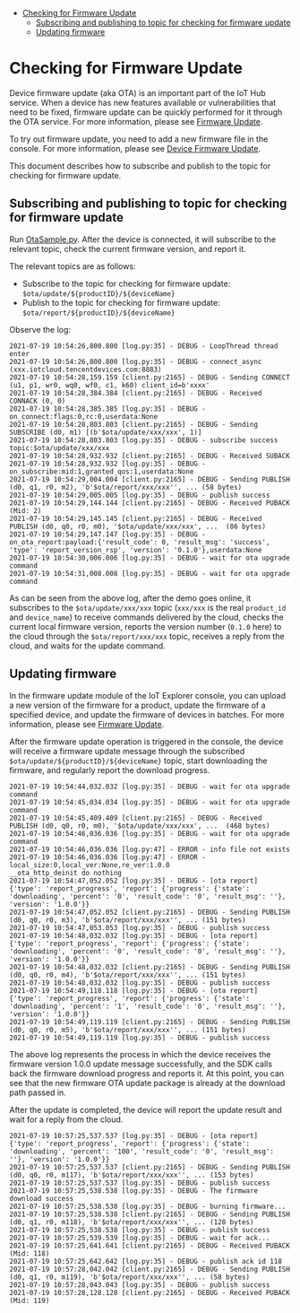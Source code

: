 * [Checking for Firmware Update](#Checking-for-Firmware-Update)
  * [Subscribing and publishing to topic for checking for firmware update](#Subscribing-and-publishing-to-topic-for-checking-for-firmware-update)
  * [Updating firmware](#Updating-firmware)

# Checking for Firmware Update
Device firmware update (aka OTA) is an important part of the IoT Hub service. When a device has new features available or vulnerabilities that need to be fixed, firmware update can be quickly performed for it through the OTA service. For more information, please see [Firmware Update](https://cloud.tencent.com/document/product/634/14673).

To try out firmware update, you need to add a new firmware file in the console. For more information, please see [Device Firmware Update](https://cloud.tencent.com/document/product/634/14674).

This document describes how to subscribe and publish to the topic for checking for firmware update.

## Subscribing and publishing to topic for checking for firmware update 

Run [OtaSample.py](../../explorer/sample/ota/example_ota.py). After the device is connected, it will subscribe to the relevant topic, check the current firmware version, and report it.

The relevant topics are as follows:
* Subscribe to the topic for checking for firmware update: `$ota/update/${productID}/${deviceName}`
* Publish to the topic for checking for firmware update: `$ota/report/${productID}/${deviceName}`

Observe the log:
```
2021-07-19 10:54:26,800.800 [log.py:35] - DEBUG - LoopThread thread enter
2021-07-19 10:54:26,800.800 [log.py:35] - DEBUG - connect_async (xxx.iotcloud.tencentdevices.com:8883)
2021-07-19 10:54:28,159.159 [client.py:2165] - DEBUG - Sending CONNECT (u1, p1, wr0, wq0, wf0, c1, k60) client_id=b'xxxx'
2021-07-19 10:54:28,384.384 [client.py:2165] - DEBUG - Received CONNACK (0, 0)
2021-07-19 10:54:28,385.385 [log.py:35] - DEBUG - on_connect:flags:0,rc:0,userdata:None
2021-07-19 10:54:28,803.803 [client.py:2165] - DEBUG - Sending SUBSCRIBE (d0, m1) [(b'$ota/update/xxx/xxx', 1)]
2021-07-19 10:54:28,803.803 [log.py:35] - DEBUG - subscribe success topic:$ota/update/xxx/xxx
2021-07-19 10:54:28,932.932 [client.py:2165] - DEBUG - Received SUBACK
2021-07-19 10:54:28,932.932 [log.py:35] - DEBUG - on_subscribe:mid:1,granted_qos:1,userdata:None
2021-07-19 10:54:29,004.004 [client.py:2165] - DEBUG - Sending PUBLISH (d0, q1, r0, m2), 'b'$ota/report/xxx/xxx'', ... (58 bytes)
2021-07-19 10:54:29,005.005 [log.py:35] - DEBUG - publish success
2021-07-19 10:54:29,144.144 [client.py:2165] - DEBUG - Received PUBACK (Mid: 2)
2021-07-19 10:54:29,145.145 [client.py:2165] - DEBUG - Received PUBLISH (d0, q0, r0, m0), '$ota/update/xxx/xxx', ...  (86 bytes)
2021-07-19 10:54:29,147.147 [log.py:35] - DEBUG - on_ota_report:payload:{'result_code': 0, 'result_msg': 'success', 'type': 'report_version_rsp', 'version': '0.1.0'},userdata:None
2021-07-19 10:54:30,006.006 [log.py:35] - DEBUG - wait for ota upgrade command
2021-07-19 10:54:31,008.008 [log.py:35] - DEBUG - wait for ota upgrade command
```
As can be seen from the above log, after the demo goes online, it subscribes to the `$ota/update/xxx/xxx` topic (`xxx/xxx` is the real `product_id` and `device_name`) to receive commands delivered by the cloud, checks the current local firmware version, reports the version number (`0.1.0` here) to the cloud through the `$ota/report/xxx/xxx` topic, receives a reply from the cloud, and waits for the update command.

## Updating firmware

In the firmware update module of the IoT Explorer console, you can upload a new version of the firmware for a product, update the firmware of a specified device, and update the firmware of devices in batches. For more information, please see [Firmware Update](https://cloud.tencent.com/document/product/1081/40296).

After the firmware update operation is triggered in the console, the device will receive a firmware update message through the subscribed `$ota/update/${productID}/${deviceName}` topic, start downloading the firmware, and regularly report the download progress.
```
2021-07-19 10:54:44,032.032 [log.py:35] - DEBUG - wait for ota upgrade command
2021-07-19 10:54:45,034.034 [log.py:35] - DEBUG - wait for ota upgrade command
2021-07-19 10:54:45,409.409 [client.py:2165] - DEBUG - Received PUBLISH (d0, q0, r0, m0), '$ota/update/xxx/xxx', ...  (468 bytes)
2021-07-19 10:54:46,036.036 [log.py:35] - DEBUG - wait for ota upgrade command
2021-07-19 10:54:46,036.036 [log.py:47] - ERROR - info file not exists
2021-07-19 10:54:46,036.036 [log.py:47] - ERROR - local_size:0,local_ver:None,re_ver:1.0.0
__ota_http_deinit do nothing
2021-07-19 10:54:47,052.052 [log.py:35] - DEBUG - [ota report] {'type': 'report_progress', 'report': {'progress': {'state': 'downloading', 'percent': '0', 'result_code': '0', 'result_msg': ''}, 'version': '1.0.0'}}
2021-07-19 10:54:47,052.052 [client.py:2165] - DEBUG - Sending PUBLISH (d0, q0, r0, m3), 'b'$ota/report/xxx/xxx'', ... (151 bytes)
2021-07-19 10:54:47,053.053 [log.py:35] - DEBUG - publish success
2021-07-19 10:54:48,032.032 [log.py:35] - DEBUG - [ota report] {'type': 'report_progress', 'report': {'progress': {'state': 'downloading', 'percent': '0', 'result_code': '0', 'result_msg': ''}, 'version': '1.0.0'}}
2021-07-19 10:54:48,032.032 [client.py:2165] - DEBUG - Sending PUBLISH (d0, q0, r0, m4), 'b'$ota/report/xxx/xxx'', ... (151 bytes)
2021-07-19 10:54:48,032.032 [log.py:35] - DEBUG - publish success
2021-07-19 10:54:49,118.118 [log.py:35] - DEBUG - [ota report] {'type': 'report_progress', 'report': {'progress': {'state': 'downloading', 'percent': '1', 'result_code': '0', 'result_msg': ''}, 'version': '1.0.0'}}
2021-07-19 10:54:49,119.119 [client.py:2165] - DEBUG - Sending PUBLISH (d0, q0, r0, m5), 'b'$ota/report/xxx/xxx'', ... (151 bytes)
2021-07-19 10:54:49,119.119 [log.py:35] - DEBUG - publish success
```
The above log represents the process in which the device receives the firmware version 1.0.0 update message successfully, and the SDK calls back the firmware download progress and reports it. At this point, you can see that the new firmware OTA update package is already at the download path passed in.

After the update is completed, the device will report the update result and wait for a reply from the cloud.
```
2021-07-19 10:57:25,537.537 [log.py:35] - DEBUG - [ota report] {'type': 'report_progress', 'report': {'progress': {'state': 'downloading', 'percent': '100', 'result_code': '0', 'result_msg': ''}, 'version': '1.0.0'}}
2021-07-19 10:57:25,537.537 [client.py:2165] - DEBUG - Sending PUBLISH (d0, q0, r0, m117), 'b'$ota/report/xxx/xxx'', ... (153 bytes)
2021-07-19 10:57:25,537.537 [log.py:35] - DEBUG - publish success
2021-07-19 10:57:25,538.538 [log.py:35] - DEBUG - The firmware download success
2021-07-19 10:57:25,538.538 [log.py:35] - DEBUG - burning firmware...
2021-07-19 10:57:25,538.538 [client.py:2165] - DEBUG - Sending PUBLISH (d0, q1, r0, m118), 'b'$ota/report/xxx/xxx'', ... (128 bytes)
2021-07-19 10:57:25,538.538 [log.py:35] - DEBUG - publish success
2021-07-19 10:57:25,539.539 [log.py:35] - DEBUG - wait for ack...
2021-07-19 10:57:25,641.641 [client.py:2165] - DEBUG - Received PUBACK (Mid: 118)
2021-07-19 10:57:25,642.642 [log.py:35] - DEBUG - publish ack id 118
2021-07-19 10:57:28,042.042 [client.py:2165] - DEBUG - Sending PUBLISH (d0, q1, r0, m119), 'b'$ota/report/xxx/xxx'', ... (58 bytes)
2021-07-19 10:57:28,043.043 [log.py:35] - DEBUG - publish success
2021-07-19 10:57:28,128.128 [client.py:2165] - DEBUG - Received PUBACK (Mid: 119)
```
